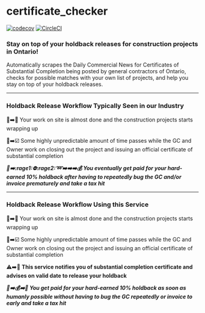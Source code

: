 # certificate_checker 
[![codecov](https://codecov.io/gh/confirmationbias616/certificate_checker/branch/master/graph/badge.svg)](https://codecov.io/gh/confirmationbias616/certificate_checker)
[![CircleCI](https://circleci.com/gh/confirmationbias616/certificate_checker.svg?style=svg)](https://circleci.com/gh/confirmationbias616/certificate_checker)

### Stay on top of your holdback releases for construction projects in Ontario!

Automatically scrapes the Daily Commercial News for Certificates of Substantial Completion being posted by general contractors of Ontario, checks for possible matches with your own list of projects, and help you stay on top of your holdback releases. 

---
### Holdback Release Workflow Typically Seen in our Industry
:construction::arrow_right::office: Your work on site is almost done and the construction projects starts wrapping up


:crystal_ball::arrow_right::ballot_box_with_check: Some highly unpredictable amount of time passes while the GC and Owner work on closing out the project and issuing an official certificate of substantial completion

***:crystal_ball::arrow_right::rage1::no_entry::rage2::loop::arrow_right::arrow_right::arrow_right::moneybag: You eventually get paid for your hard-earned 10% holdback after having to repeatedly bug the GC and/or invoice prematurely and take a tax hit***

---
### Holdback Release Workflow Using this Service
:construction::arrow_right::office: Your work on site is almost done and the construction projects starts wrapping up


:crystal_ball::arrow_right::ballot_box_with_check: Some highly unpredictable amount of time passes while the GC and Owner work on closing out the project and issuing an official certificate of substantial completion


:warning::arrow_right::date: **This service notifies you of substantial completion certificate and advises on valid date to release your holdback**


***:date::arrow_right::moneybag::arrow_right::tada: You get paid for your hard-earned 10% holdback as soon as humanly possible without having to bug the GC repeatedly or invoice to early and take a tax hit***
